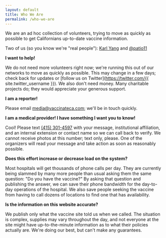 ```yaml
---
layout: default
title: Who We Are
permalink: /who-we-are
---
```

We are an ad hoc collection of volunteers, trying to move as quickly as possible to get Californians up-to-date vaccine information.

Two of us (so you know we're "real people"): [Karl Yang](https://twitter.com/chiefofstuffs) and [@patio11](https://twitter.com/patio11)

**I want to help!**

We do not need more volunteers right now; we're running this out of our networks to move as quickly as possible. This may change in a few days; check back for updates or [follow us on Twitter](https://twitter.com/{{ site.twitter_username }}).
We also don't need money. Many charitable projects do; they would appreciate your generous support.

**I am a reporter!**

Please email [media@vaccinateca.com](mailto:media@vaccinateca.com); we'll be in touch quickly.

**I am a medical provider! I have something I want you to know!**

Cool! Please text [(415) 301-4597](tel:+14153014597) with your message, institutional affiliation, and an internal extension or contact name so we can call back to verify. We cannot receive photos at this number; text only, please.
One of the organizers will read your message and take action as soon as reasonably possible.

**Does this effort increase or decrease load on the system?**

Most hospitals will get thousands of phone calls per day. They are currently being slammed by many more people than usual asking them the same question: "Do you have the vaccine?" By asking that question and publishing the answer, we can save their phone bandwidth for the day-to-day operations of the hospital. We also save people seeking the vaccine from having to call dozens of locations to find one that has availability.

**Is the information on this website accurate?**

We publish only what the vaccine site told us when we called. The situation is complex, supplies may vary throughout the day, and not everyone at the site might have up-to-the-minute information as to what their policies actually are. We're doing our best, but can't make any guarantees.
